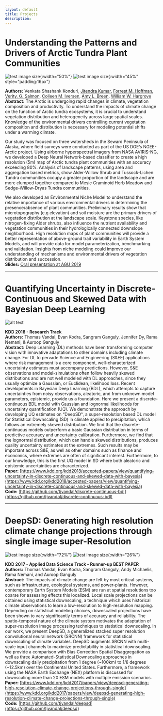```yaml
---
layout: default
title: Projects 
description: 
---
```


# Understanding the Patterns and Drivers of Arctic Tundra Plant Communities

![test image size](assets/images/nnet_1.png){:width="50%"}
![test image size](assets/images/nnet_2.png){:width="45%" style="padding:16px"}

**Authors:** Venkata Shashank Konduri, [Jitendra Kumar](https://www.ornl.gov/staff-profile/jitendra-kumar), [Forrest M. Hoffman](https://www.ornl.gov/staff-profile/forrest-m-hoffman), [Verity, G. Salmon](https://www.ornl.gov/staff-profile/verity-g-salmon), [Colleen M. Iversen](https://www.ornl.gov/staff-profile/colleen-m-iversen), [Amy L. Breen](https://news.uaf.edu/expertsguide/amy-breen/), [William W. Hargrove](https://www.srs.fs.usda.gov/staff/825)  <br>
**Abstract:** The Arctic is undergoing rapid changes in climate, vegetation composition and productivity. To understand the impacts of climate change on the function of Arctic tundra ecosystems, it is crucial to understand vegetation distribution and heterogeneity across large spatial scales. Knowledge of the environmental drivers controlling current vegetation composition and distribution is necessary for modeling potential shifts under a warming climate. 

Our study was focused on three watersheds in the Seward Peninsula of Alaska, where field surveys were conducted as part of the US DOE’s NGEE-Arctic project. Using airborne hyperspectral imagery from NASA AVIRIS-NG, we developed a Deep Neural Network-based classifier to create a high resolution (5m) map of Arctic tundra plant communities with an accuracy exceeding 80%. Analysis of landscape patterns, using area and aggregation based metrics, show Alder-Willow Shrub and Tussock-Lichen Tundra communities occupy a greater proportion of the landscape and are more clumped together compared to Mesic Graminoid Herb Meadow and Sedge-Willow-Dryas Tundra communities.

We also developed an Environmental Niche Model to understand the relative importance of various environmental drivers in determining the presence/absence of plant communities. Preliminary results show that microtopography (e.g elevation) and soil moisture are the primary drivers of vegetation distribution at the landscape scale. Keystone species, like nitrogen-fixing Alder shrubs, also influence the nutrient availability and vegetation communities in their hydrologically connected downslope neighborhood. High resolution maps of plant communities will provide a better representation of above-ground trait variability in Earth System Models, and will provide data for model parameterization, benchmarking and validation. Insights from niche modeling could improve our understanding of mechanisms and environmental drivers of vegetation distribution and succession. <br>
**Slides:** [Oral presentation at AGU 2019](./slides/AGU_Presentation_2019.pdf)

<hr>

# Quantifying Uncertainty in Discrete-Continuous and Skewed Data with Bayesian Deep Learning 

![alt text](assets/images/kdd2018-uq-intervals.png "Logo Title Text 1")

**KDD 2018 - Research Track** <br>
**Authors:** Thomas Vandal, Evan Kodra, Sangram Ganguly, Jennifer Dy, Rama Nemani, & Auroop Ganguly <br>
**Abstract:** Deep Learning (DL) methods have been transforming computer vision with innovative adaptations to other domains including climate change. For DL to pervade Science and Engineering (S&EE) applications where risk management is a core component, well-characterized uncertainty estimates must accompany predictions. However, S&E observations and model-simulations often follow heavily skewed distributions and are not well modeled with DL approaches, since they usually optimize a Gaussian, or Euclidean, likelihood loss. Recent developments in Bayesian Deep Learning (BDL), which attempts to capture uncertainties from noisy observations, aleatoric, and from unknown model parameters, epistemic, provide us a foundation. Here we present a discrete-continuous BDL model with Gaussian and lognormal likelihoods for uncertainty quantification (UQ). We demonstrate the approach by developing UQ estimates on “DeepSD’‘, a super-resolution based DL model for Statistical Downscaling (SD) in climate applied to precipitation, which follows an extremely skewed distribution. We find that the discrete-continuous models outperform a basic Gaussian distribution in terms of predictive accuracy and uncertainty calibration. Furthermore, we find that the lognormal distribution, which can handle skewed distributions, produces quality uncertainty estimates at the extremes. Such results may be important across S&E, as well as other domains such as finance and economics, where extremes are often of significant interest. Furthermore, to our knowledge, this is the first UQ model in SD where both aleatoric and epistemic uncertainties are characterized. <br>
**Paper:** [https://www.kdd.org/kdd2018/accepted-papers/view/quantifying-uncertainty-in-discrete-continuous-and-skewed-data-with-bayesia](https://www.kdd.org/kdd2018/accepted-papers/view/quantifying-uncertainty-in-discrete-continuous-and-skewed-data-with-bayesia) <br>
**Code:** [https://github.com/tjvandal/discrete-continuous-bdl](https://github.com/tjvandal/discrete-continuous-bdl)

<hr>

# DeepSD: Generating high resolution climate change projections through single image super-Resolution <br>

![test image size](assets/images/deepsd-network.png){:width="72%"}
![test image size](assets/images/deepsd-lr-hr.png){:width="26%"}

**KDD 2017 - Applied Data Science Track - Runner-up BEST PAPER** <br>
**Authors:** Thomas Vandal, Evan Kodra, Sangram Ganguly, Andy Michaelis, Rama Nemani, and Auroop Ganguly <br>
**Abstract:** The impacts of climate change are felt by most critical systems, such as infrastructure, ecological systems, and power-plants. However, contemporary Earth System Models (ESM) are run at spatial resolutions too coarse for assessing effects this localized. Local scale projections can be obtained using statistical downscaling, a technique which uses historical climate observations to learn a low-resolution to high-resolution mapping. Depending on statistical modeling choices, downscaled projections have been shown to vary significantly terms of accuracy and reliability. The spatio-temporal nature of the climate system motivates the adaptation of super-resolution image processing techniques to statistical downscaling. In our work, we present DeepSD, a generalized stacked super resolution convolutional neural network (SRCNN) framework for statistical downscaling of climate variables. DeepSD augments SRCNN with multi-scale input channels to maximize predictability in statistical downscaling. We provide a comparison with Bias Correction Spatial Disaggregation as well as three Automated-Statistical Downscaling approaches in downscaling daily precipitation from 1 degree (~100km) to 1/8 degrees (~12.5km) over the Continental United States. Furthermore, a framework using the NASA Earth Exchange (NEX) platform is discussed for downscaling more than 20 ESM models with multiple emission scenarios.<br>
**Paper:** [https://www.kdd.org/kdd2017/papers/view/deepsd-generating-high-resolution-climate-change-projections-through-single](https://www.kdd.org/kdd2017/papers/view/deepsd-generating-high-resolution-climate-change-projections-through-single)<br>
**Code:** [https://github.com/tjvandal/deepsd](https://github.com/tjvandal/deepsd)
